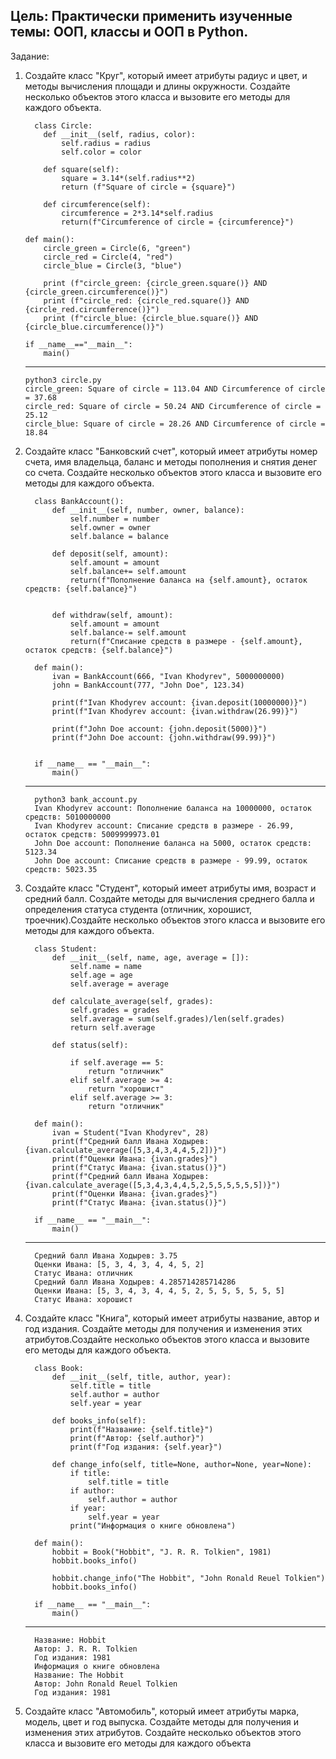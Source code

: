 <h2>Цель: Практически применить изученные темы: ООП, классы и ООП в
Python.</h2>
Задание:
<ol>
<li>Создайте класс "Круг", который имеет атрибуты радиус и цвет, и
методы вычисления площади и длины окружности. Создайте несколько
объектов этого класса и вызовите его методы для каждого объекта.</li>

      class Circle:
        def __init__(self, radius, color):
            self.radius = radius
            self.color = color
    
        def square(self):
            square = 3.14*(self.radius**2)
            return (f"Square of circle = {square}")
    
        def circumference(self):
            circumference = 2*3.14*self.radius
            return(f"Circumference of circle = {circumference}")
    
    def main():
        circle_green = Circle(6, "green")
        circle_red = Circle(4, "red")
        circle_blue = Circle(3, "blue")
    
        print (f"circle_green: {circle_green.square()} AND {circle_green.circumference()}")
        print (f"circle_red: {circle_red.square()} AND {circle_red.circumference()}")
        print (f"circle_blue: {circle_blue.square()} AND {circle_blue.circumference()}")
    
    if __name__=="__main__":
        main()
***
    python3 circle.py 
    circle_green: Square of circle = 113.04 AND Circumference of circle = 37.68
    circle_red: Square of circle = 50.24 AND Circumference of circle = 25.12
    circle_blue: Square of circle = 28.26 AND Circumference of circle = 18.84
<li>Создайте класс "Банковский счет", который имеет атрибуты номер
счета, имя владельца, баланс и методы пополнения и снятия денег со
счета. Создайте несколько объектов этого класса и вызовите его методы
для каждого объекта.</li>

      class BankAccount():
          def __init__(self, number, owner, balance):
              self.number = number
              self.owner = owner
              self.balance = balance
      
          def deposit(self, amount):
              self.amount = amount
              self.balance+= self.amount
              return(f"Пополнение баланса на {self.amount}, остаток средств: {self.balance}")
      
          
          def withdraw(self, amount):
              self.amount = amount
              self.balance-= self.amount
              return(f"Списание средств в размере - {self.amount}, остаток средств: {self.balance}")
      
      def main():
          ivan = BankAccount(666, "Ivan Khodyrev", 5000000000)
          john = BankAccount(777, "John Doe", 123.34)
      
          print(f"Ivan Khodyrev account: {ivan.deposit(10000000)}")
          print(f"Ivan Khodyrev account: {ivan.withdraw(26.99)}")
      
          print(f"John Doe account: {john.deposit(5000)}")
          print(f"John Doe account: {john.withdraw(99.99)}")
      
      
      if __name__ == "__main__":
          main()
***
      python3 bank_account.py 
      Ivan Khodyrev account: Пополнение баланса на 10000000, остаток средств: 5010000000
      Ivan Khodyrev account: Списание средств в размере - 26.99, остаток средств: 5009999973.01
      John Doe account: Пополнение баланса на 5000, остаток средств: 5123.34
      John Doe account: Списание средств в размере - 99.99, остаток средств: 5023.35
<li>Создайте класс "Студент", который имеет атрибуты имя, возраст и
средний балл. Создайте методы для вычисления среднего балла и
определения статуса студента (отличник, хорошист, троечник).Создайте
несколько объектов этого класса и вызовите его методы для каждого
объекта.</li>

      class Student:
          def __init__(self, name, age, average = []):
              self.name = name
              self.age = age
              self.average = average
      
          def calculate_average(self, grades):
              self.grades = grades
              self.average = sum(self.grades)/len(self.grades)
              return self.average
      
          def status(self):
              
              if self.average == 5:
                  return "отличник"
              elif self.average >= 4:
                  return "хорошист"
              elif self.average >= 3:
                  return "отличник"
      
      def main():
          ivan = Student("Ivan Khodyrev", 28)
          print(f"Средний балл Ивана Ходырев: {ivan.calculate_average([5,3,4,3,4,4,5,2])}")
          print(f"Оценки Ивана: {ivan.grades}")
          print(f"Статус Ивана: {ivan.status()}")
          print(f"Средний балл Ивана Ходырев: {ivan.calculate_average([5,3,4,3,4,4,5,2,5,5,5,5,5,5])}")
          print(f"Оценки Ивана: {ivan.grades}")
          print(f"Статус Ивана: {ivan.status()}")
      
      if __name__ == "__main__":
          main()
***
      Средний балл Ивана Ходырев: 3.75
      Оценки Ивана: [5, 3, 4, 3, 4, 4, 5, 2]
      Статус Ивана: отличник
      Средний балл Ивана Ходырев: 4.285714285714286
      Оценки Ивана: [5, 3, 4, 3, 4, 4, 5, 2, 5, 5, 5, 5, 5, 5]
      Статус Ивана: хорошист
<li>Создайте класс "Книга", который имеет атрибуты название, автор и год
издания. Создайте методы для получения и изменения этих
атрибутов.Создайте несколько объектов этого класса и вызовите его
методы для каждого объекта.</li>

      class Book:
          def __init__(self, title, author, year):
              self.title = title
              self.author = author
              self.year = year
      
          def books_info(self):
              print(f"Название: {self.title}")
              print(f"Автор: {self.author}")
              print(f"Год издания: {self.year}")
              
          def change_info(self, title=None, author=None, year=None):
              if title:
                  self.title = title
              if author:
                  self.author = author
              if year:
                  self.year = year
              print("Информация о книге обновлена")
      
      def main():
          hobbit = Book("Hobbit", "J. R. R. Tolkien", 1981)
          hobbit.books_info()
      
          hobbit.change_info("The Hobbit", "John Ronald Reuel Tolkien")
          hobbit.books_info()
      
      if __name__ == "__main__":
          main()
***
      Название: Hobbit
      Автор: J. R. R. Tolkien
      Год издания: 1981
      Информация о книге обновлена
      Название: The Hobbit
      Автор: John Ronald Reuel Tolkien
      Год издания: 1981
<li>Создайте класс "Автомобиль", который имеет атрибуты марка, модель,
цвет и год выпуска. Создайте методы для получения и изменения этих
атрибутов. Создайте несколько объектов этого класса и вызовите его
методы для каждого объекта</li>

</ol>
